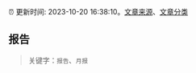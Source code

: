 :alarm_clock: 更新时间: 2023-10-20 16:38:10。[文章来源](/README.md)、[文章分类](/TAGS.md)

## 报告


> 关键字：`报告`、`月报`



